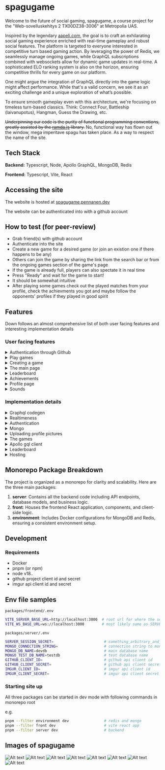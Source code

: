 # spagugame

Welcome to the future of social gaming, spagugame, a course project for the "Web-sovelluskehitys 2 TX00DZ38-3006" at Metropolia UAS.

Inspired by the legendary [aapeli.com](http://www.aapeli.com/), the goal is to craft an exhilarating social gaming experience enriched with real-time gameplay and robust social features. The platform is targeted to everyone interested in competitive turn based gaming action. By leveraging the power of Redis, we seamlessly manage ongoing games, while GraphQL subscriptions combined with websockets allow for dynamic game updates in real-time. A sophisticated ELO ranking system is also on the horizon, ensuring competitive thrills for every game on our platform.

One might argue the integration of GraphQL directly into the game logic might affect performance. While that's a valid concern, we see it as an exciting challenge and a unique exploration of what’s possible.

To ensure smooth gameplay even with this architecture, we're focusing on timeless turn-based classics. Think: Connect Four, Battleship (laivanupotus), Hangman, Guess the Drawing, etc.

~~Underpinning our code is the purity of functional programming conventions, greatly assisted by the [ramda.js](https://ramdajs.com/) library.~~
No, functional way has flown out the window, mega imperitave spagu has taken place. As a way to respect the name of the site.

## Tech Stack

**Backend:** Typescript, Node, Apollo GraphQL, MongoDB, Redis

**Frontend:** Typescript, Vite, React

## Accessing the site

The website is hosted at [spagugame.pennanen.dev](https://spagugame.pennanen.dev/)

The website can be authenticated into with a github account

## How to test (for peer-review)

- Grab friend(s) with github account
- Authenticate into the site
- Create a new game for a desired game (or join an existion one if there happens to be any)
- Others can join the game by sharing the link from the search bar or from the ongoing games section of the game's page
- If the game is already full, players can also spectate it in real time
- Press "Ready" and wait for the game to start!
- It should be somewhat intuitive
- After playing some games check out the played matches from your profile, check the achievments you got and maybe follow the opponents' profiles if they played in good spirit

## Features

Down follows an almost comprehensive list of both user facing features and interesting implementation details

### User facing features

<details>
<summary>
Authentication through Github
</summary>
  
  - Configuring a secure authentication is hard
  - By using Github OAuth most of the headache can be ignored
</details>
<details>
<summary>Play games
</summary>
  
  - Users can play Tick tack toe, connect four and colof flood online against a real opponent
  - Each played game tracks players' skill-level. Players can check their skill levels (elo) from their profile page.
  - All off the played games are saved and can be viewed from the user profile, or from recent matches page
  - When a game is finished, user can automatically seek a next game from the game window
</details>
<details>
<summary>Creating a game
</summary>
  
  - User can create a new game in each game type
  - The game can be specified as "private"
      - if the game is private, the game can only be joined through the link in the browsers' url bar
  - when a public game is created, the game is shown in realtime for other users
</details>
<details>
<summary>The main page
</summary>
  
  - The main page displays the currently ongoing games in real time
</details>
<details>
<summary>Leaderboard
</summary>
  
  - Each game has its own leaderboard showing the best players of each game
  - Achieving high places in any leaderboard grants the user achievements
  - The leaderboard standings are directly tied to the user's skill level in that particular game
</details>
<details>
<summary>Achievements
</summary>
  
  - Playing, winning, getting winstreaks or getting high on a leaderboard grants players achievements
  - Achievements can be viewed from the users' profile page
</details>
<details>
<summary>Profile page
</summary>
  
  - In the profile page users can
      - follow other users
      - change their profile picture
      - view their stats
      - view their recent matches
      - view their achievements
</details>
<details>
<summary>Sounds
</summary>
  
  - The games have sounds
  - The sound can be disabled from the footer
  - The sounds are triggered by specific game events (starting game, playing turn, joining, leaving etc)
</details>

### Implementation details

<details>
<summary>Graphql codegen
</summary>
  
  - types are automatically generated from the schema in the backend using [gql codegen](https://the-guild.dev/graphql/codegen)
  - in the frontend graphql queries, mutations and subscriptions can be generated directly from custom .graphql files
  - (this is lit :fire:)
</details>
<details>
<summary>Realtimeness
</summary>
  
  - The realtimeness of the games are enabled by the power of websockets (graphql subscriptions) and Redis
  - Changes in ongoing games are published from redis into the public, the client subscribes to relevant ones
</details>
<details>
<summary>Authentication
</summary>

  - Github OAuth with passport.js, and mongo session. The sessions are persisted so that restarting the server keeps them valid
</details>
<details>
<summary>Mongo
</summary>
  
  - I wanted to refrain from using mongoose because its DX lefts a lot to be desired
  - The database abstractions are built directly on top of the official mongo library for node
  - Indeces are kept upto date automatically
    - On start the application seeks the defined indices, and removes any redundant ones
  - The database can be seeded with a script
  - the achievements and games can be inserted automatically into mongo with a script
</details>
<details>
<summary>Uploading profile pictures
</summary>

  - The profile pictures are uploaded into imgur
  - The packages used for allowing file uploads in Graphql are `graphql-upload-minimal` in the back and `apollo-upload-client` in the front
</details>
<details>
<summary>The games
</summary>

  - The games follow a shared interface so that implementing more games is arbitrary, albeit laborius.
  - No limit on player count
  - Only one player can play at a time (sad)
  - Game must end with each player having a score that can be used to determine who won etc
</details>
<details>
<summary>Apollo gql client
</summary>
  
  - Some advanced configuration in the apollo client
  - The requests are forwarded into multiple different links
      - ws link handles the websockets
      - upload link handles the file uploads
      - http batch link handles everything else and batches the requests to reduce traffic
</details>
<details>
<summary>Leaderboard
</summary>
  
  - the leaderboard is cached and can be re-computed every 15 minutes
  - when the leaderboard is re-created, the leaderboard achievements are distributed
</details>
<details>
<summary>Hosting
</summary>
  
  - the backend is hosted in a DigitalOcean VPS
  - the mongo is hosted in atlas
  - the backend and its redis are built with docker
  - the frontend is hosted in Vercel
</details>

## Monorepo Package Breakdown

The project is organized as a monorepo for clarity and scalability. Here are the three main packages:

1. **server**: Contains all the backend code including API endpoints, database models, and business logic.
2. **front**: Houses the frontend React application, components, and client-side logic.
3. **environment**: Includes Docker configurations for MongoDB and Redis, ensuring a consistent environment setup.

## Development

### Requirements
- Docker
- pnpm (or npm)
- node v18.*.*
- github project client id and secret
- imgur api client id and secret

## Env file samples
`packages/frontend/.env`
```sh
VITE_SERVER_BASE_URL=http://localhost:3000  # root url for where the server is at
VITE_WS_BASE_URL=ws://localhost:3000        # most likely same as SERVER_BASE_URL but ws as the protocol
```
`packages/server/.env`
```sh
SERVER_SESSION_SECRET=                       # something_arbitrary_and_secret
MONGO_CONNECTION_STRING=                     # connection string to mongo
MONGO_DB_NAME=devdb                          # main database name
MONGO_TEST_DB_NAME=testdb                    # test database name
GITHUB_CLIENT_ID=                            # github api client id
GITHUB_CLIENT_SECRET=                        # github api client secret
IMGUR_CLIENT_ID=                             # imgur api client id
IMGUR_CLIENT_SECRET=                         # imgur api client secret
```

### Starting site up
All three packages can be started in dev mode with following commands in monorepo root

e.g.

```sh
pnpm --filter environment dev                # redis and mongo
pnpm --filter front dev                      # vite react app
pnpm --filter server dev                     # backend
```

## Images of spagugame

![Alt text](<docs/images/Näyttökuva 2023-10-9 kello 14.53.06.png>)
![Alt text](<docs/images/Näyttökuva 2023-10-9 kello 14.52.20.png>)
![Alt text](<docs/images/Näyttökuva 2023-10-9 kello 14.53.20.png>)
![Alt text](<docs/images/Näyttökuva 2023-10-9 kello 14.53.25.png>)
![Alt text](<docs/images/Näyttökuva 2023-10-9 kello 14.53.30.png>)
![Alt text](<docs/images/Näyttökuva 2023-10-9 kello 14.53.38.png>)
![Alt text](<docs/images/Näyttökuva 2023-10-9 kello 14.53.56.png>)
![Alt text](<docs/images/Näyttökuva 2023-10-9 kello 14.54.04.png>)
